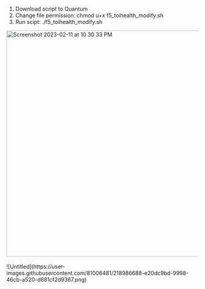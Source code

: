 1. Download script to Quantum<br>
2. Change file permission: chmod u+x f5_toihealth_modify.sh<br>
3. Run scipt: ./f5_toihealth_modify.sh<br>

<img width="590" alt="Screenshot 2023-02-11 at 10 30 33 PM" src="https://user-images.githubusercontent.com/81006481/218986615-eba99ed1-2801-42f1-a559-182820d303ef.png">

<br>
<br>
![Untitled](https://user-images.githubusercontent.com/81006481/218986688-e20dc9bd-9998-46cb-a520-d881cf2d9367.png)

